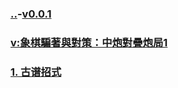 ### [..](..)-[v0.0.1]()
### [v:象棋騙著與對策：中炮對疊炮局1](https://www.youtube.com/watch?v=sGTkARyfbg4)
### [1. 古谱招式](1)
